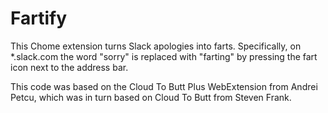 # Fartify

This Chome extension turns Slack apologies into farts. Specifically, on *.slack.com the word "sorry" is replaced with "farting" by pressing the fart icon next to the address bar.

This code was based on the Cloud To Butt Plus WebExtension from Andrei Petcu, which was in turn based on Cloud To Butt from Steven Frank.

